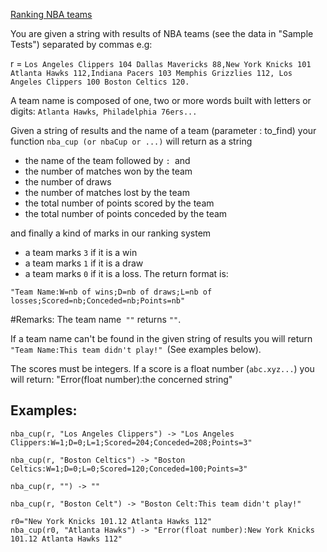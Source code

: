 [Ranking NBA teams](https://www.codewars.com/kata/5a420163b6cfd7cde5000077)


You are given a string with results of NBA teams (see the data in "Sample Tests") separated by commas e.g:

r = `Los Angeles Clippers 104 Dallas Mavericks 88,New York Knicks 101 Atlanta Hawks 112,Indiana Pacers 103 Memphis Grizzlies 112, Los Angeles Clippers 100 Boston Celtics 120.`

A team name is composed of one, two or more words built with letters or digits: `Atlanta Hawks`,` Philadelphia 76ers...`

Given a string of results and the name of a team (parameter : to_find) your function `nba_cup (or nbaCup or ...)` will return as a string

   + the name of the team followed by `: `and
   + the number of matches won by the team
   + the number of draws
   + the number of matches lost by the team
   + the total number of points scored by the team
   + the total number of points conceded by the team

and finally a kind of marks in our ranking system

   + a team marks `3` if it is a win
   + a team marks `1` if it is a draw
   + a team marks `0` if it is a loss.
The return format is:

    "Team Name:W=nb of wins;D=nb of draws;L=nb of losses;Scored=nb;Conceded=nb;Points=nb"
#Remarks: The team name` ""` returns `""`.

If a team name can't be found in the given string of results you will return `"Team Name:This team didn't play!" `(See examples below).

The scores must be integers. If a score is a float number (`abc.xyz...`) you will return: "Error(float number):the concerned string"

## Examples:
    nba_cup(r, "Los Angeles Clippers") -> "Los Angeles Clippers:W=1;D=0;L=1;Scored=204;Conceded=208;Points=3"

    nba_cup(r, "Boston Celtics") -> "Boston Celtics:W=1;D=0;L=0;Scored=120;Conceded=100;Points=3"

    nba_cup(r, "") -> ""

    nba_cup(r, "Boston Celt") -> "Boston Celt:This team didn't play!"

    r0="New York Knicks 101.12 Atlanta Hawks 112"
    nba_cup(r0, "Atlanta Hawks") -> "Error(float number):New York Knicks 101.12 Atlanta Hawks 112"